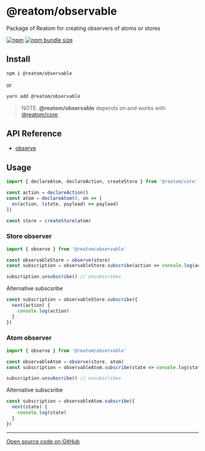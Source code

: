 # @reatom/observable

Package of Reatom for creating observers of atoms or stores

[![npm](https://img.shields.io/npm/v/@reatom/observable?style=flat-square)](https://www.npmjs.com/package/@reatom/observable) 
[![npm bundle size](https://img.shields.io/bundlephobia/minzip/@reatom/observable?style=flat-square)](https://bundlephobia.com/result?p=@reatom/observable)

## Install

```sh
npm i @reatom/observable
```
or
```sh
yarn add @reatom/observable
```

> NOTE. **@reatom/observable** depends on and works with [@reatom/core](https://artalar.github.io/reatom/#/reatom-core).

## API Reference

- [observe](/api/observable/observe)

## Usage

```js
import { declareAtom, declareAction, createStore } from '@reatom/core'

const action = declareAction()
const atom = declareAtom(0, on => [
  on(action, (state, payload) => payload)
])

const store = createStore(atom)
```

### Store observer

```js
import { observe } from '@reatom/observable'

const observableStore = observe(store)
const subscription = observableStore.subscribe(action => console.log(action))

subscription.unsubscribe() // unsubscribes
```

Alternative subscsribe
```js
const subscription = observableStore.subscribe({
  next(action) {
    console.log(action)
  }
})
```

### Atom observer
```js
import { observe } from '@reatom/observable'

const observableAtom = observe(store, atom)
const subscription = observableAtom.subscribe(state => console.log(state))

subscription.unsubscribe() // unsubscribes
```

Alternative subscsribe
```js
const subscription = observableAtom.subscribe({
  next(state) {
    console.log(state)
  }
})
```

---

[Open source code on GitHub](https://github.com/artalar/reatom/tree/master/packages/observable)
